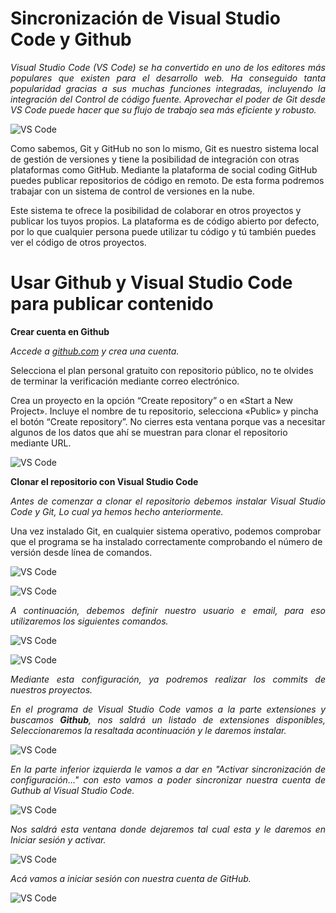 # <b>Sincronización de Visual Studio Code y Github </b>

<cite style="display:block; text-align: justify">Visual Studio Code (VS Code) se ha convertido en uno de los editores más populares que existen para el desarrollo web. Ha conseguido tanta popularidad gracias a sus muchas funciones integradas, incluyendo la integración del Control de código fuente. Aprovechar el poder de Git desde VS Code puede hacer que su flujo de trabajo sea más eficiente y robusto.

![VS Code](img-VS-Code/img0.jpg) 

Como sabemos, Git y GitHub no son lo mismo, Git es nuestro sistema local de gestión de versiones y tiene la posibilidad de integración con otras plataformas como GitHub. Mediante la plataforma de social coding GitHub puedes publicar repositorios de código en remoto. De esta forma podremos trabajar con un sistema de control de versiones en la nube.

Este sistema te ofrece la posibilidad de colaborar en otros proyectos y publicar los tuyos propios. La plataforma es de código abierto por defecto, por lo que cualquier persona puede utilizar tu código y tú también puedes ver el código de otros proyectos.</cite>


# <b>Usar Github y Visual Studio Code para publicar contenido</b>

<b>Crear cuenta en Github</b>

<cite style="display:block; text-align: justify">Accede a [github.com][1_0] y crea una cuenta. 

Selecciona el plan personal gratuito con repositorio público, no te olvides de terminar la verificación mediante correo electrónico.

Crea un proyecto en la opción “Create repository” o en «Start a New Project». Incluye el nombre de tu repositorio, selecciona «Public» y pincha el botón “Create repository”. No cierres esta ventana porque vas a necesitar algunos de los datos que ahí se muestran para clonar el repositorio mediante URL. </cite>

![VS Code](img-VS-Code/img1.png) 

[1_0]:https://github.com

<b>Clonar el repositorio con Visual Studio Code</b>

<cite style="display:block; text-align: justify">Antes de comenzar a clonar el repositorio debemos instalar Visual Studio Code y Git, Lo cual ya hemos hecho anteriormente.

Una vez instalado Git, en cualquier sistema operativo, podemos comprobar que el programa se ha instalado correctamente comprobando el número de versión desde línea de comandos.</cite>

![VS Code](img-VS-Code/img2.png) 

![VS Code](img-VS-Code/img3.png) 

<cite style="display:block; text-align: justify">A continuación, debemos definir nuestro usuario e email, para eso utilizaremos los siguientes comandos.</cite>

![VS Code](img-VS-Code/img4.png) 

![VS Code](img-VS-Code/img5.png) 

<cite style="display:block; text-align: justify">Mediante esta configuración, ya podremos realizar los commits de nuestros proyectos.</cite>

<cite style="display:block; text-align: justify">En el programa de Visual Studio Code vamos a la parte extensiones y buscamos <b>Github</b>, nos saldrá un listado de extensiones disponibles, Seleccionaremos la resaltada acontinuación y le daremos instalar.</cite>

![VS Code](img-VS-Code/img6.png)

<cite style="display:block; text-align: justify">En la parte inferior izquierda le vamos a dar en "Activar sincronización de configuración..." con esto vamos a poder sincronizar nuestra cuenta de Guthub al Visual Studio Code. </cite>

![VS Code](img-VS-Code/img7.png)

<cite style="display:block; text-align: justify">Nos saldrá esta ventana donde dejaremos tal cual esta y le daremos en Iniciar sesión y activar.</cite>

![VS Code](img-VS-Code/img8.png)

<cite style="display:block; text-align: justify">Acá vamos a iniciar sesión con nuestra cuenta de GitHub.</cite>

![VS Code](img-VS-Code/img9.png)

